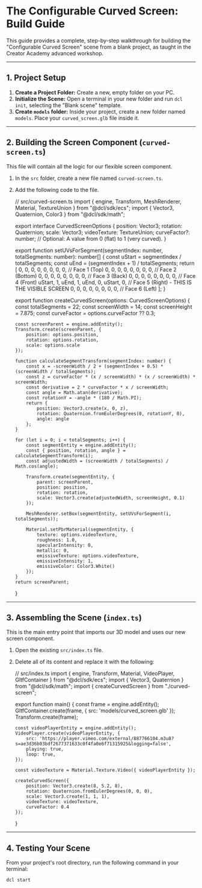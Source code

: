 
# The Configurable Curved Screen: Build Guide

This guide provides a complete, step-by-step walkthrough for building the "Configurable Curved Screen" scene from a blank project, as taught in the Creator Academy advanced workshop.

---

## 1. Project Setup

1.  **Create a Project Folder:** Create a new, empty folder on your PC.
2.  **Initialize the Scene:** Open a terminal in your new folder and run `dcl init`, selecting the "Blank scene" template.
3.  **Create `models` folder:** Inside your project, create a new folder named `models`. Place your `curved_screen.glb` file inside it.

---

## 2. Building the Screen Component (`curved-screen.ts`)

This file will contain all the logic for our flexible screen component.

1.  In the `src` folder, create a new file named `curved-screen.ts`.
2.  Add the following code to the file.

    // src/curved-screen.ts
    import { engine, Transform, MeshRenderer, Material, TextureUnion } from "@dcl/sdk/ecs";
    import { Vector3, Quaternion, Color3 } from "@dcl/sdk/math";

    export interface CurvedScreenOptions {
        position: Vector3;
        rotation: Quaternion;
        scale: Vector3;
        videoTexture: TextureUnion;
        curveFactor?: number; // Optional: A value from 0 (flat) to 1 (very curved).
    }

    export function setUVsForSegment(segmentIndex: number, totalSegments: number): number[] {
        const uStart = segmentIndex / totalSegments;
        const uEnd = (segmentIndex + 1) / totalSegments;
        return [
            0, 0, 0, 0, 0, 0, 0, 0, // Face 1 (Top)
            0, 0, 0, 0, 0, 0, 0, 0, // Face 2 (Bottom)
            0, 0, 0, 0, 0, 0, 0, 0, // Face 3 (Back)
            0, 0, 0, 0, 0, 0, 0, 0, // Face 4 (Front)
            uStart, 1, uEnd, 1, uEnd, 0, uStart, 0, // Face 5 (Right) - THIS IS THE VISIBLE SCREEN
            0, 0, 0, 0, 0, 0, 0, 0, // Face 6 (Left)
        ];
    }

    export function createCurvedScreen(options: CurvedScreenOptions) {
        const totalSegments = 22;
        const screenWidth = 14; 
        const screenHeight = 7.875;
        const curveFactor = options.curveFactor ?? 0.3;

        const screenParent = engine.addEntity();
        Transform.create(screenParent, {
            position: options.position,
            rotation: options.rotation,
            scale: options.scale
        });

        function calculateSegmentTransform(segmentIndex: number) {
            const x = -screenWidth / 2 + (segmentIndex + 0.5) * (screenWidth / totalSegments);
            const z = curveFactor * (x / screenWidth) * (x / screenWidth) * screenWidth;
            const derivative = 2 * curveFactor * x / screenWidth;
            const angle = Math.atan(derivative);
            const rotationY = -angle * (180 / Math.PI);
            return {
                position: Vector3.create(x, 0, z),
                rotation: Quaternion.fromEulerDegrees(0, rotationY, 0),
                angle: angle
            };
        }

        for (let i = 0; i < totalSegments; i++) {
            const segmentEntity = engine.addEntity();
            const { position, rotation, angle } = calculateSegmentTransform(i);
            const adjustedWidth = (screenWidth / totalSegments) / Math.cos(angle);

            Transform.create(segmentEntity, {
                parent: screenParent,
                position: position,
                rotation: rotation,
                scale: Vector3.create(adjustedWidth, screenHeight, 0.1)
            });

            MeshRenderer.setBox(segmentEntity, setUVsForSegment(i, totalSegments));
            
            Material.setPbrMaterial(segmentEntity, {
                texture: options.videoTexture,
                roughness: 1.0,
                specularIntensity: 0,
                metallic: 0,
                emissiveTexture: options.videoTexture,
                emissiveIntensity: 1,
                emissiveColor: Color3.White()
            });
        }
        return screenParent;
    }

---

## 3. Assembling the Scene (`index.ts`)

This is the main entry point that imports our 3D model and uses our new screen component.

1.  Open the existing `src/index.ts` file.
2.  Delete all of its content and replace it with the following:

    // src/index.ts
    import { engine, Transform, Material, VideoPlayer, GltfContainer } from "@dcl/sdk/ecs";
    import { Vector3, Quaternion } from "@dcl/sdk/math";
    import { createCurvedScreen } from "./curved-screen";

    export function main() {
        const frame = engine.addEntity();
        GltfContainer.create(frame, { src: 'models/curved_screen.glb' });
        Transform.create(frame);

        const videoPlayerEntity = engine.addEntity();
        VideoPlayer.create(videoPlayerEntity, {
            src: 'https://player.vimeo.com/external/887766104.m3u8?s=ae3d36b03bdf2677371633c0f4fa0e6f71315925&logging=false',
            playing: true,
            loop: true,
        });

        const videoTexture = Material.Texture.Video({ videoPlayerEntity });

        createCurvedScreen({
            position: Vector3.create(8, 5.2, 8),
            rotation: Quaternion.fromEulerDegrees(0, 0, 0),
            scale: Vector3.create(1, 1, 1),
            videoTexture: videoTexture,
            curveFactor: 0.4
        });
    }

---

## 4. Testing Your Scene

From your project's root directory, run the following command in your terminal:

    dcl start
